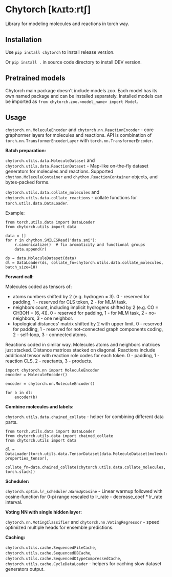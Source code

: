Chytorch [kʌɪtɔːrtʃ]
====================

Library for modeling molecules and reactions in torch way.

Installation
------------

Use `pip install chytorch` to install release version.

Or `pip install .` in source code directory to install DEV version.

Pretrained models
-----------------

Chytorch main package doesn't include models zoo.
Each model has its own named package and can be installed separately.
Installed models can be imported as `from chytorch.zoo.<model_name> import Model`.


Usage
-----

`chytorch.nn.MoleculeEncoder` and `chytorch.nn.ReactionEncoder` - core graphormer layers for molecules and reactions.
API is combination of `torch.nn.TransformerEncoderLayer` with `torch.nn.TransformerEncoder`. 

**Batch preparation:**

`chytorch.utils.data.MoleculeDataset` and `chytorch.utils.data.ReactionDataset` - Map-like on-the-fly dataset generators for molecules and reactions.
Supported `chython.MoleculeContainer` and `chython.ReactionContainer` objects, and bytes-packed forms.

`chytorch.utils.data.collate_molecules` and `chytorch.utils.data.collate_reactions` - collate functions for `torch.utils.data.DataLoader`.

Example:
    
    from torch.utils.data import DataLoader
    from chytorch.utils import data

    data = []
    for r in chython.SMILESRead('data.smi'):
        r.canonicalize()  # fix aromaticity and functional groups
        data.append(r)

    ds = data.MoleculeDataset(data)
    dl = DataLoader(ds, collate_fn=chytorch.utils.data.collate_molecules, batch_size=10)

**Forward call:**

Molecules coded as tensors of:
* atoms numbers shifted by 2 (e.g. hydrogen = 3).
  0 - reserved for padding, 1 - reserved for CLS token, 2 - for MLM task.
* neighbors count, including implicit hydrogens shifted by 2 (e.g. CO = CH3OH = [6, 4]).
  0 - reserved for padding, 1 - for MLM task, 2 - no-neighbors, 3 - one neighbor.
* topological distances' matrix shifted by 2 with upper limit.
  0 - reserved for padding, 1 - reserved for not-connected graph components coding, 2 - self-loop, 3 - connected atoms.

Reactions coded in similar way. Molecules atoms and neighbors matrices just stacked. Distance matrices stacked on diagonal.
Reactions include additional tensor with reaction role codes for each token.
0 - padding, 1 - reaction CLS, 2 - reactants, 3 - products.

    import chytorch.nn import MoleculeEncoder
    encoder = MoleculeEncoder()

    encoder = chytorch.nn.MoleculeEncoder()

    for b in dl:
        encoder(b)

**Combine molecules and labels:**

`chytorch.utils.data.chained_collate` - helper for combining different data parts. 

    from torch.utils.data import DataLoader
    from chytorch.utils.data import chained_collate
    from chytorch.utils import data

    dl = DataLoader(torch.utils.data.TensorDataset(data.MoleculeDataset(molecules_list), properties_tensor),
        collate_fn=data.chained_collate(chytorch.utils.data.collate_molecules, torch.stack))


**Scheduler:**

`chytorch.optim.lr_scheduler.WarmUpCosine` - Linear warmup followed with cosine-function for 0-pi range rescaled to lr_rate - decrease_coef * lr_rate interval.

**Voting NN with single hidden layer:**

`chytorch.nn.VotingClassifier` and `chytorch.nn.VotingRegressor` - speed optimized multiple heads for ensemble predictions.


**Caching:**

`chytorch.utils.cache.SequencedFileCache`, `chytorch.utils.cache.SequencedDBCache`, `chytorch.utils.cache.SequencedDtypeCompressedCache`, `chytorch.utils.cache.CycleDataLoader` - helpers for caching slow dataset generators output.
